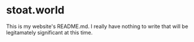 # stoat.world

This is my website's README.md. I really have nothing to write that will be legitamately significant at this time.

